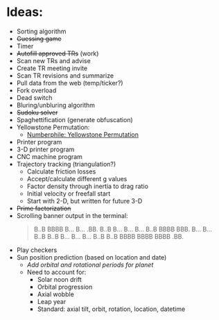 # Ideas:

* Sorting algorithm
* ~~Guessing game~~
* Timer
* ~~Autofill approved TRs~~ (work)
* Scan new TRs and advise
* Create TR meeting invite
* Scan TR revisions and summarize
* Pull data from the web (temp/ticker?)
* Fork overload
* Dead switch
* Bluring/unbluring algorithm
* ~~Sudoku solver~~
* Spaghettification (generate obfuscation)
* Yellowstone Permutation:
  * [Numberphile: Yellowstone Permutation](https://www.youtube.com/watch?v=DUaqiM1bGX4)
* Printer program
* 3-D printer program
* CNC machine program
* Trajectory tracking (triangulation?)
  * Calculate friction losses
  * Accept/calculate different g values
  * Factor density through inertia to drag ratio
  * Initial velocity or freefall start
  * Start with 2-D, but written for future 3-D
* ~~Prime factorization~~
* Scrolling banner output in the terminal:
  >B..B  BBBB  B...  B...  .BB.
  >B..B  B...  B...  B...  B..B
  >BBBB  BBB.  B...  B...  B..B
  >B..B  B...  B...  B...  B..B
  >B..B  BBBB  BBBB  BBBB  .BB.
* Play checkers
* Sun position prediction (based on location and date)
  * *Add orbital and rotational periods for planet*
  * Need to account for:
    * Solar noon drift
    * Orbital progression
    * Axial wobble
    * Leap year
    * Standard: axial tilt, orbit, rotation, location, datetime